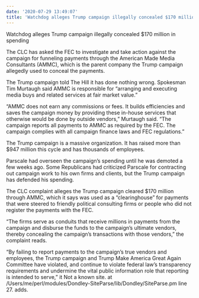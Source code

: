 ```yaml
---
date: '2020-07-29 13:49:07'
title: 'Watchdog alleges Trump campaign illegally concealed $170 million in spending | TheHill'
---
```

Watchdog alleges Trump campaign illegally concealed $170 million in spending

The CLC has asked the FEC to investigate and take action against the campaign for funneling payments through the American Made Media Consultants (AMMC), which is the parent company the Trump campaign allegedly used to conceal the payments.

The Trump campaign told The Hill it has done nothing wrong. Spokesman Tim Murtaugh said AMMC is responsible for “arranging and executing media buys and related services at fair market value.”

“AMMC does not earn any commissions or fees. It builds efficiencies and saves the campaign money by providing these in-house services that otherwise would be done by outside vendors,” Murtaugh said. “The campaign reports all payments to AMMC as required by the FEC. The campaign complies with all campaign finance laws and FEC regulations.”

The Trump campaign is a massive organization. It has raised more than $947 million this cycle and has thousands of employees.

Parscale had overseen the campaign’s spending until he was demoted a few weeks ago. Some Republicans had criticized Parscale for contracting out campaign work to his own firms and clients, but the Trump campaign has defended his spending.

The CLC complaint alleges the Trump campaign cleared $170 million through AMMC, which it says was used as a “clearinghouse” for payments that were steered to friendly political consulting firms or people who did not register the payments with the FEC.

“The firms serve as conduits that receive millions in payments from the campaign and disburse the funds to the campaign’s ultimate vendors, thereby concealing the campaign’s transactions with those vendors,” the complaint reads.

“By failing to report payments to the campaign’s true vendors and employees, the Trump campaign and Trump Make America Great Again Committee have violated, and continue to violate federal law’s transparency requirements and undermine the vital public information role that reporting is intended to serve,” it Not a known site. at /Users/me/perl/modules/Dondley-SiteParse/lib/Dondley/SiteParse.pm line 27.
adds.

